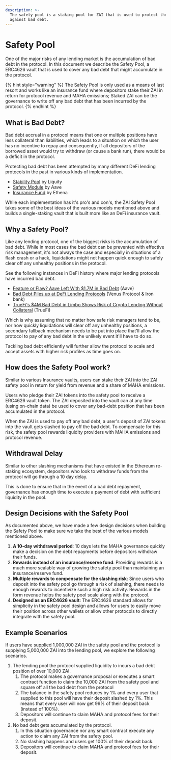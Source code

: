 ```yaml
---
description: >-
  The safety pool is a staking pool for ZAI that is used to protect the protocol
  against bad debt.
---
```


# Safety Pool

One of the major risks of any lending market is the accumulation of bad debt in the protocol. In this document we describe the Safety Pool, a ERC4626 vault that is used to cover any bad debt that might accumulate in the protocol.

{% hint style="warning" %}
The Safety Pool is only used as a means of last resort and works like an insurance fund where depositors stake their ZAI in return for protocol revenue and MAHA emissions; Staked ZAI can be the governance to write off any bad debt that has been incurred by the protocol.
{% endhint %}

## What is Bad Debt?

Bad debt accrual in a protocol means that one or multiple positions have less collateral than liabilities, which leads to a situation on which the user has no incentive to repay and consequently, if all depositors of the borrowed asset would try to withdraw (or cause a bank run), there would be a deficit in the protocol.

Protecting bad debt has been attempted by many different DeFi lending protocols in the past in various kinds of implementation.

* [Stability Pool](https://docs.liquity.org/faq/stability-pool-and-liquidations) by Liquity &#x20;
* [Safety Module](https://docs.aave.com/aavenomics/safety-module) by Aave&#x20;
* [Insurance Fund](https://ethena-labs.gitbook.io/ethena-labs/solution-design/reserve-fund) by Ethena

While each implementation has it's pro's and con's, the ZAI Safety Pool takes some of the best ideas of the various models mentioned above and builds a single-staking vault that is built more like an DeFi insurance vault.

## Why a Safety Pool?

Like any lending protocol, one of the biggest risks is the accumulation of bad debt. While in most cases the bad debt can be prevented with effective risk management, it's not always the case and especially in situations of a flash crash or a hack, liquidations might not happen quick enough to safely clear off any unhealthy positions in the protocol.

See the following instances in DeFi history where major lending protocols have incurred bad debt.

* [Feature or Flaw? Aave Left With $1.7M in Bad Debt](https://blockworks.co/news/aave-curve-bad-debt) (Aave)
* [Bad Debt Piles up at DeFi Lending Protocols](https://thedefiant.io/news/defi/bad-debt-defi-protocols) (Venus Protocol & Iron bank)
* [TrueFi's $4M Bad Debt in Limbo Shows Risk of Crypto Lending Without Collateral](https://www.coindesk.com/markets/2022/10/13/truefis-4m-bad-debt-in-limbo-shows-risk-of-crypto-lending-without-collateral/) (TrueFi)&#x20;

Which is why assuming that no matter how safe risk managers tend to be, nor how quickly liquidations will clear off any unhealthy positions, a secondary fallback mechanism needs to be put into place that'll allow the protocol to pay of any bad debt in the unlikely event it'll have to do so.

Tackling bad debt efficiently will further allow the protocol to scale and accept assets with higher risk profiles as time goes on.

## How does the Safety Pool work?

Similar to various Insurance vaults, users can stake their ZAI into the ZAI safety pool in return for yield from revenue and a share of MAHA emissions.

Users who pledge their ZAI tokens into the safety pool to receive a ERC4626 vault token. The ZAI deposited into the vault can at any time (using on-chain data) be used to cover any bad-debt position that has been accumulated in the protocol.

When the ZAI is used to pay off any bad debt, a user's deposit of ZAI tokens into the vault gets slashed to pay off the bad debt. To compensate for this risk, the safety pool rewards liquidity providers with MAHA emissions and protocol revenue.

## Withdrawal Delay

Similar to other slashing mechanisms that have existed in the Ethereum re-staking ecosystem, depositors who look to withdraw funds from the protocol will go through a 10 day delay.

This is done to ensure that in the event of a bad debt repayment, governance has enough time to execute a payment of debt with sufficient liquidity in the pool.

## Design Decisions with the Safety Pool

As documented above, we have made a few design decisions when building the Safety Pool to make sure we take the best of the various models mentioned above.

1. **A 10-day withdrawal period**: 10 days lets the MAHA governance quickly make a decision on the debt repayments before depositors withdraw their funds.
2. **Rewards instead of an insurance/reserve fund**: Providing rewards is a much more scalable way of growing the safety pool than maintaining an insurance/reserve fund.&#x20;
3. **Multiple rewards to compensate for the slashing risk**: Since users who deposit into the safety pool go through a risk of slashing, there needs to enough rewards to incentivize such a high risk activity. Rewards in the form revenue helps the safety pool scale along with the protocol.
4. **Designed as an ERC4626 vault**: The ERC4626 standard allows for simplicity in the safety pool design and allows for users to easily move their position across other wallets or allow other protocols to directly integrate with the safety pool.

## Example Scenarios

If users have supplied 1,000,000 ZAI in the safety pool and the protocol is supplying 5,000,000 ZAI into the lending pool, we explore the following scenarios.

1. The lending pool the protocol supplied liquidity to incurs a bad debt position of over 10,000 ZAI.
   1. The protocol makes a governance proposal or executes a smart contract function to claim the 10,000 ZAI from the safety pool and square off all the bad debt from the protocol
   2. The balance in the safety pool reduces by 1% and every user that supplied to this pool will have their deposit slashed by 1%. This means that every user will now get 99% of their deposit back (instead of 100%).
   3. Depositors will continue to claim MAHA and protocol fees for their deposit.
2. No bad debt gets accumulated by the protocol.
   1. In this situation governance nor any smart contract execute any action to claim any ZAI from the safety pool.
   2. No slashing happens and users get 100% of their deposit back.
   3. Depositors will continue to claim MAHA and protocol fees for their deposit.
